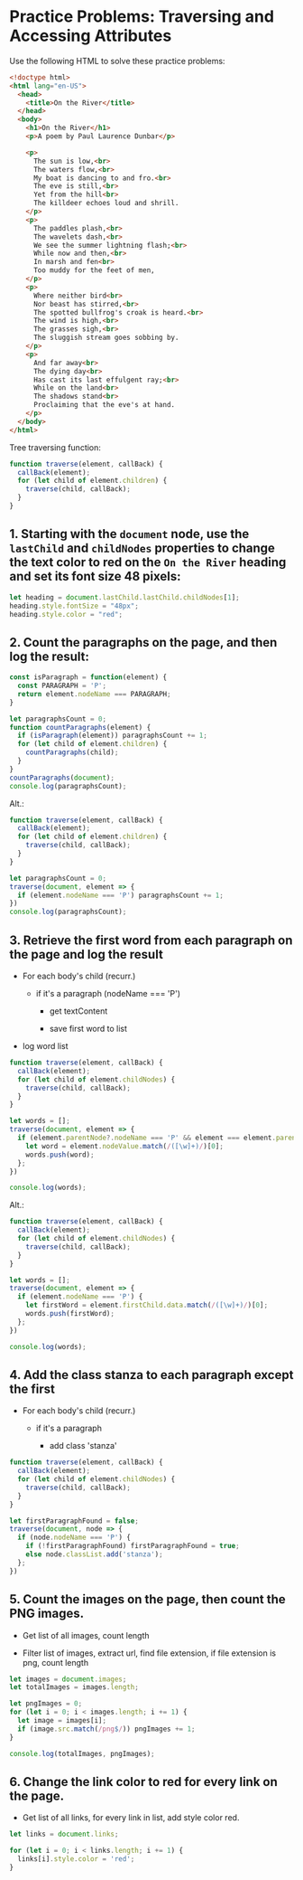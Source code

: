 # Practice Problems: Traversing and Accessing Attributes

Use the following HTML to solve these practice problems:

```html
<!doctype html>
<html lang="en-US">
  <head>
    <title>On the River</title>
  </head>
  <body>
    <h1>On the River</h1>
    <p>A poem by Paul Laurence Dunbar</p>

    <p>
      The sun is low,<br>
      The waters flow,<br>
      My boat is dancing to and fro.<br>
      The eve is still,<br>
      Yet from the hill<br>
      The killdeer echoes loud and shrill.
    </p>
    <p>
      The paddles plash,<br>
      The wavelets dash,<br>
      We see the summer lightning flash;<br>
      While now and then,<br>
      In marsh and fen<br>
      Too muddy for the feet of men,
    </p>
    <p>
      Where neither bird<br>
      Nor beast has stirred,<br>
      The spotted bullfrog's croak is heard.<br>
      The wind is high,<br>
      The grasses sigh,<br>
      The sluggish stream goes sobbing by.
    </p>
    <p>
      And far away<br>
      The dying day<br>
      Has cast its last effulgent ray;<br>
      While on the land<br>
      The shadows stand<br>
      Proclaiming that the eve's at hand.
    </p>
  </body>
</html>
```

Tree traversing function:

```js
function traverse(element, callBack) {
  callBack(element);                        
  for (let child of element.children) {     
    traverse(child, callBack);             
  }
}
```

## 1. Starting with the `document` node, use the `lastChild` and `childNodes` properties to change the text color to red on the `On the River` heading and set its font size 48 pixels:

```js
let heading = document.lastChild.lastChild.childNodes[1];
heading.style.fontSize = "48px";
heading.style.color = "red";
```

## 2. Count the paragraphs on the page, and then log the result:

```js
const isParagraph = function(element) {
  const PARAGRAPH = 'P';
  return element.nodeName === PARAGRAPH;
}

let paragraphsCount = 0;
function countParagraphs(element) {
  if (isParagraph(element)) paragraphsCount += 1;
  for (let child of element.children) {
    countParagraphs(child);
  }
}
countParagraphs(document);
console.log(paragraphsCount);
```

Alt.:

```js
function traverse(element, callBack) {
  callBack(element);                        
  for (let child of element.children) {     
    traverse(child, callBack);             
  }
}

let paragraphsCount = 0;
traverse(document, element => {
  if (element.nodeName === 'P') paragraphsCount += 1;
})
console.log(paragraphsCount);
```

## 3. Retrieve the first word from each paragraph on the page and log the result


- For each body's child (recurr.)

  - if it's a paragraph (nodeName === 'P')

      - get textContent

      - save first word to list

- log word list

```js
function traverse(element, callBack) {
  callBack(element);                        
  for (let child of element.childNodes) {     
    traverse(child, callBack);             
  }
}

let words = [];
traverse(document, element => {
  if (element.parentNode?.nodeName === 'P' && element === element.parentNode.firstChild) {
    let word = element.nodeValue.match(/([\w]+)/)[0];
    words.push(word);
  };
})

console.log(words);
```

Alt.:

```js
function traverse(element, callBack) {
  callBack(element);                        
  for (let child of element.childNodes) {     
    traverse(child, callBack);             
  }
}

let words = [];
traverse(document, element => {
  if (element.nodeName === 'P') {
    let firstWord = element.firstChild.data.match(/([\w]+)/)[0];
    words.push(firstWord);
  };
})

console.log(words);
```


## 4. Add the class stanza to each paragraph except the first

- For each body's child (recurr.)

  - if it's a paragraph

      - add class 'stanza'

```js
function traverse(element, callBack) {
  callBack(element);                        
  for (let child of element.childNodes) {     
    traverse(child, callBack);             
  }
}

let firstParagraphFound = false;
traverse(document, node => {
  if (node.nodeName === 'P') {
    if (!firstParagraphFound) firstParagraphFound = true;
    else node.classList.add('stanza');
  };
})
```

## 5. Count the images on the page, then count the PNG images.

- Get list of all images, count length

- Filter list of images, extract url, find file extension, if file extension is png, count length

```js
let images = document.images;
let totalImages = images.length;

let pngImages = 0;
for (let i = 0; i < images.length; i += 1) {
  let image = images[i];
  if (image.src.match(/png$/)) pngImages += 1;
}

console.log(totalImages, pngImages);
```


## 6. Change the link color to red for every link on the page.

- Get list of all links, for every link in list, add style color red.

```js
let links = document.links;

for (let i = 0; i < links.length; i += 1) {
  links[i].style.color = 'red';
}
```
